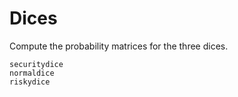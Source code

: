 # Dices
Compute the probability matrices for the three dices.

```@docs
securitydice
normaldice
riskydice
```